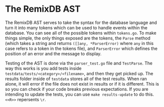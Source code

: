 # The RemixDB AST

The RemixDB AST serves to take the syntax for the database language and turn it into many tokens which can be used to handle events within the database. You can see all of the possible tokens within `tokens.go`. To make things simple, the only things exposed are the tokens, the `Parse` method (which takes a string and returns `([]any, *ParserError)` where `any` in this case refers to a token in the tokens file), and `ParserError` which defines the position of an error and the message to display.

Testing of the AST is done via the `parser_test.go` file and `TestParse`. The way this works is you add tests inside `testdata/tests/<category>/<filename>`, and then they get picked up. The results folder inside of `testdata` stores all of the test results. When ran alone, it will error if the file does not exist in results or if it is different. This is so you can check if your code breaks previous expectations. If you are intending to update the tests, you can use `make results-update` to do this. `<<R>>` repersents `\r`.
